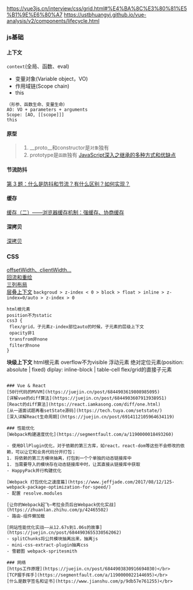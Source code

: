 https://vue3js.cn/interview/css/grid.html#%E4%BA%8C%E3%80%81%E5%B1%9E%E6%80%A7
https://ustbhuangyi.github.io/vue-analysis/v2/components/lifecycle.html

### js基础
#### 上下文
`context`(全局、函数、eval)
- 变量对象(Variable object，VO)
- 作用域链(Scope chain)
- this
```
（形参、函数生命、变量生命）
AO: VO + parameters + arguments
Scope: [AO, [[scope]]]
this
```
#### 原型
> 1. __proto__和constructor是`对象`独有
> 2. prototype是`函数`独有
[JavaScript深入之继承的多种方式和优缺点](https://github.com/mqyqingfeng/Blog/issues/16)
#### 节流防抖
[第 3 题：什么是防抖和节流？有什么区别？如何实现？](https://github.com/Advanced-Frontend/Daily-Interview-Question/issues/5)
#### 缓存
[缓存（二）——浏览器缓存机制：强缓存、协商缓存](https://github.com/amandakelake/blog/issues/13)
 

#### 深拷贝
[深拷贝](https://github.com/yygmind/blog/issues/29)

### CSS
[offsetWidth、clientWidth...](https://shubo.io/element-size-scrolling/)</br>
[回流和重绘](https://juejin.cn/post/6844903569087266823)</br>
[三列布局](https://www.jianshu.com/p/c70d9ee67fda)</br>
[层叠上下文](https://juejin.cn/post/6844903667175260174)
`backgroud > z-index < 0 > block > float > inline > z-index=0/auto > z-index > 0`
```
html根元素
position不为static
css3 {
 flex/grid，子元素z-index部位auto的时候，子元素的层级上下文
 opacity非1
 transfrom非none
 filter非none
}
```
**块级上下文**
html根元素
overflow不为visible
浮动元素
绝对定位元素(position: absolute | fixed)
diplay: inline-block | table-cell
flex/grid的直接子元素
```

### Vue & React
[50行代码的MVVM](https://juejin.cn/post/6844903619808985095)
[详解vue的diff算法](https://juejin.cn/post/6844903607913938951)
[React的diff算法](https://react.iamkasong.com/diff/one.html)
[从一道面试题再看setState源码](https://tech.tuya.com/setstate/)
[深入详解React生命周期](https://juejin.cn/post/6914112105964634119)

### 性能优化
[Webpack构建速度优化](https://segmentfault.com/a/1190000018493260)

- 使用DllPlugin优化，对于依赖的第三方库，如react，react-dom等这些不会修改的依赖，可以让它和业务代码分开打包；
1. 将依赖的第三方模块抽离，打包到一个个单独的动态链接库中
1. 当需要导入的模块存在动态链接库中时，让其直接从链接库中获取
- HappyPack并行构建优化

[Webpack 打包优化之速度篇](https://www.jeffjade.com/2017/08/12/125-webpack-package-optimization-for-speed/)
- 配置 resolve.modules

[让你的Webpack起飞—考拉会员后台Webpack优化实战](https://zhuanlan.zhihu.com/p/42465502)
- 路由-组件懒加载

[网站性能优化实战——从12.67s到1.06s的故事](https://juejin.cn/post/6844903655330562062)
- splitChunks将公共模块抽离出来，抽离js
- mini-css-extract-plugin抽离css
- 雪碧图 webpack-spritesmith

### 网络
[https工作原理](https://juejin.cn/post/6844903830916694030)</br>
[TCP握手挥手](https://segmentfault.com/a/1190000022144695)</br>
[什么是数字签名和证书](https://www.jianshu.com/p/9db57e761255)</br>
